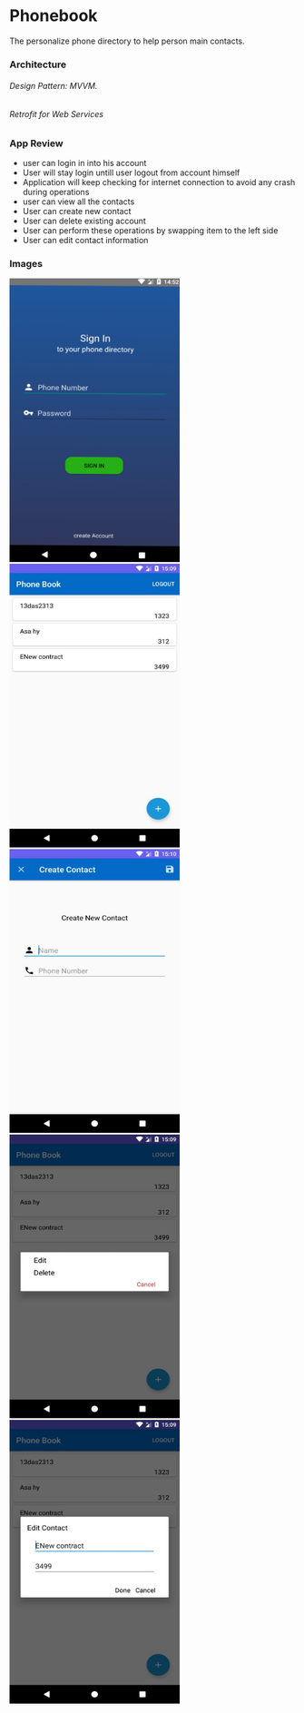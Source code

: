 # Phonebook
The personalize phone directory to help person main contacts.

<h3>Architecture</h3>
<h6>Design Pattern: MVVM.</h6>
<h6>Retrofit for Web Services</h6>

<h3>App Review</h3>
<ul>
<li>user can login in into his account</li>
<li>User will stay login untill user logout from account himself</li>
<li>Application will keep checking for internet connection to avoid any crash during operations</li>
<li>user can view all the contacts</li>
<li>User can create new contact</li>
<li>User can delete existing account</li>
<li>User can perform these operations by swapping item to the left side</li>
<li>User can edit contact information</li>
</ul>


<h3>Images</h3>
<img src="images/signin.png" width="300" height="500"/>
<img src="images/main.jpg" width="300" height="500"/>
<img src="images/create.jpg" width="300" height="500"/>
<img src="images/menu.jpg" width="300" height="500"/>
<img src="images/edit.jpg" width="300" height="500"/>
